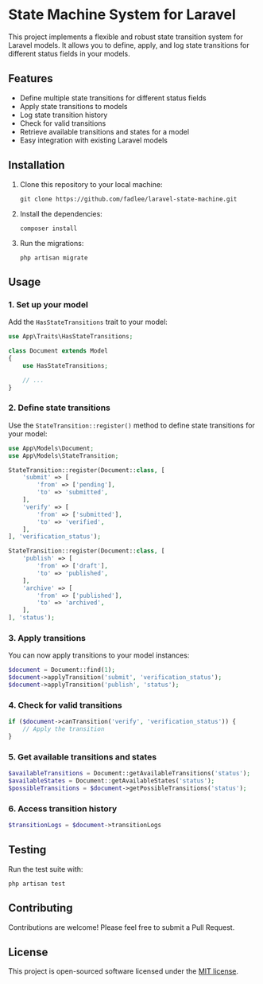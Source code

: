 # State Machine System for Laravel

This project implements a flexible and robust state transition system for Laravel models. It allows you to define, apply, and log state transitions for different status fields in your models.

## Features

- Define multiple state transitions for different status fields
- Apply state transitions to models
- Log state transition history
- Check for valid transitions
- Retrieve available transitions and states for a model
- Easy integration with existing Laravel models

## Installation

1. Clone this repository to your local machine:
   ```
   git clone https://github.com/fadlee/laravel-state-machine.git
   ```

2. Install the dependencies:
   ```
   composer install
   ```

3. Run the migrations:
   ```
   php artisan migrate
   ```

## Usage

### 1. Set up your model

Add the `HasStateTransitions` trait to your model:

```php
use App\Traits\HasStateTransitions;

class Document extends Model
{
    use HasStateTransitions;

    // ...
}
```

### 2. Define state transitions

Use the `StateTransition::register()` method to define state transitions for your model:

```php
use App\Models\Document;
use App\Models\StateTransition;

StateTransition::register(Document::class, [
    'submit' => [
        'from' => ['pending'],
        'to' => 'submitted',
    ],
    'verify' => [
        'from' => ['submitted'],
        'to' => 'verified',
    ],
], 'verification_status');

StateTransition::register(Document::class, [
    'publish' => [
        'from' => ['draft'],
        'to' => 'published',
    ],
    'archive' => [
        'from' => ['published'],
        'to' => 'archived',
    ],
], 'status');
```

### 3. Apply transitions

You can now apply transitions to your model instances:

```php
$document = Document::find(1);
$document->applyTransition('submit', 'verification_status');
$document->applyTransition('publish', 'status');
```

### 4. Check for valid transitions

```php
if ($document->canTransition('verify', 'verification_status')) {
    // Apply the transition
}
```

### 5. Get available transitions and states

```php
$availableTransitions = Document::getAvailableTransitions('status');
$availableStates = Document::getAvailableStates('status');
$possibleTransitions = $document->getPossibleTransitions('status');
```

### 6. Access transition history

```php
$transitionLogs = $document->transitionLogs
```

## Testing

Run the test suite with:

```
php artisan test
```

## Contributing

Contributions are welcome! Please feel free to submit a Pull Request.

## License

This project is open-sourced software licensed under the [MIT license](https://opensource.org/licenses/MIT).